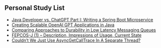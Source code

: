 ## Personal Study List
<!-- BLOG-POST-LIST:START -->
- [Java Developer vs. ChatGPT Part I: Writing a Spring Boot Microservice](https://foojay.io/today/java-developer-vs-chatgpt-part-i-writing-a-spring-boot-microservice/)
- [Creating Scalable OpenAI GPT Applications in Java](https://foojay.io/today/creating-scalable-openai-gpt-applications-in-java/)
- [Comparing Approaches to Durability in Low Latency Messaging Queues](https://foojay.io/today/comparing-approaches-to-durability-in-low-latency-messaging-queues/)
- [FEPCOS-J &lpar;1&rpar; – Description, Impressions of Usage, Current State](https://foojay.io/today/fuchs-2023-fepcos-j-01/)
- [Couldn’t We Just Use AsyncGetCallTrace In A Separate Thread?](https://foojay.io/today/couldnt-we-just-use-asyncgetcalltrace-in-a-separate-thread/)
<!-- BLOG-POST-LIST:END -->  
